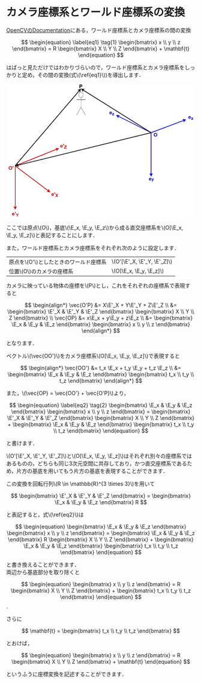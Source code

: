 カメラ座標系とワールド座標系の変換
==================================

[OpenCVのDocumentation](https://docs.opencv.org/2.4/modules/calib3d/doc/camera_calibration_and_3d_reconstruction.html)にある，ワールド座標系とカメラ座標系の間の変換

$$
\begin{equation} \label{eq1} \tag{1}
\begin{bmatrix}
    x \\ y \\ z
\end{bmatrix} =
R
\begin{bmatrix}
    X \\ Y \\ Z
\end{bmatrix}
+
\mathbf{t}
\end{equation}
$$

はぱっと見ただけではわかりづらいので，ワールド座標系とカメラ座標系をしっかりと定め，その間の変換(式\\(\ref{eq1}\\))を導出します．

![](images/PinholeCameraModel.png)

$$
\newcommand{\E}{\mathbf{e}}
$$

ここでは原点\\(O\\)，基底\\(\E_x, \E_y, \E_z\\)から成る直交座標系を\\(O[\E_x, \E_y, \E_z]\\)と表記することにします．

また，ワールド座標系とカメラ座標系をそれぞれ次のように設定します．  

|                                          |                               |
|:-----------------------------------------|:------------------------------|
| 原点を\\(O'\\)としたときのワールド座標系 | \\(O'[\E'_X, \E'_Y, \E'_Z]\\) | 
| 位置\\(O\\)のカメラの座標系              | \\(O[\E_x, \E_y, \E_z]\\)     |

カメラに映っている物体の座標を\\(P\\)とし，これをそれぞれの座標系で表現すると

$$
\begin{align*}
\vec{O'P} 
&= X\E'_X + Y\E'_Y + Z\E'_Z \\
&=
\begin{bmatrix}
    \E'_X & \E'_Y & \E'_Z
\end{bmatrix}
\begin{bmatrix}
    X \\ Y \\ Z
\end{bmatrix}
\\
\vec{OP} 
&= x\E_x + y\E_y + z\E_z \\
&=
\begin{bmatrix}
    \E_x & \E_y & \E_z 
\end{bmatrix}
\begin{bmatrix}
    x \\ y \\ z
\end{bmatrix}
\end{align*}
$$

となります．


ベクトル\\(\vec{OO'}\\)をカメラ座標系\\(O[\E_x, \E_y, \E_z]\\)で表現すると

$$
\begin{align*}
\vec{OO'} 
&= t_x \E_x + t_y \E_y + t_z \E_z \\
&=
\begin{bmatrix}
    \E_x & \E_y & \E_z
\end{bmatrix}
\begin{bmatrix}
    t_x \\ t_y \\ t_z 
\end{bmatrix}
\end{align*}
$$

また，\\(\vec{OP} = \vec{OO'} + \vec{O'P}\\)より，

$$
\begin{equation} \label{eq2} \tag{2}
\begin{bmatrix}
    \E_x & \E_y & \E_z 
\end{bmatrix}
\begin{bmatrix}
    x \\ y \\ z
\end{bmatrix} =
\begin{bmatrix}
    \E'_X & \E'_Y & \E'_Z
\end{bmatrix}
\begin{bmatrix}
    X \\ Y \\ Z
\end{bmatrix}
+
\begin{bmatrix}
    \E_x & \E_y & \E_z
\end{bmatrix}
\begin{bmatrix}
    t_x \\ t_y \\ t_z
\end{bmatrix} 
\end{equation}
$$

と書けます．

\\(O'[\E'_X, \E'_Y, \E'_Z]\\)と\\(O[\E_x, \E_y, \E_z]\\)はそれぞれ別々の座標系ではあるものの，どちらも同じ3次元空間に共存しており，かつ直交座標系であるため，片方の基底を用いてもう片方の基底を表現することができます．

この変換を回転行列\\(R \in \mathbb{R}^{3 \times 3}\\)を用いて 

$$
\begin{bmatrix}
    \E'_X & \E'_Y & \E'_Z
\end{bmatrix} =
\begin{bmatrix}
    \E_x & \E_y & \E_z
\end{bmatrix} R
$$

と表記すると，式\\(\ref{eq2}\\)は

$$
\begin{equation}
\begin{bmatrix}
    \E_x & \E_y & \E_z 
\end{bmatrix}
\begin{bmatrix}
    x \\ y \\ z
\end{bmatrix} =
\begin{bmatrix}
    \E_x & \E_y & \E_z
\end{bmatrix} R
\begin{bmatrix}
    X \\ Y \\ Z
\end{bmatrix}
+
\begin{bmatrix}
    \E_x & \E_y & \E_z
\end{bmatrix}
\begin{bmatrix}
    t_x \\ t_y \\ t_z
\end{bmatrix} 
\end{equation}
$$

と書き換えることができます．  
両辺から基底部分を取り除くと

$$
\begin{equation} 
\begin{bmatrix}
    x \\ y \\ z
\end{bmatrix} =
R
\begin{bmatrix}
    X \\ Y \\ Z
\end{bmatrix}
+
\begin{bmatrix}
    t_x \\ t_y \\ t_z
\end{bmatrix} 
\end{equation}
$$
.

さらに

$$
\mathbf{t} = 
\begin{bmatrix}
    t_x \\ t_y \\ t_z
\end{bmatrix} 
$$

とおけば，

$$
\begin{equation} 
\begin{bmatrix}
    x \\ y \\ z
\end{bmatrix} =
R
\begin{bmatrix}
    X \\ Y \\ Z
\end{bmatrix}
+
\mathbf{t}
\end{equation}
$$

というふうに座標変換を記述することができます．

